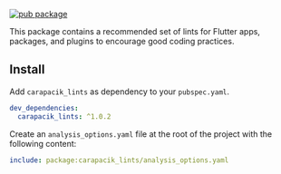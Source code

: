 [![pub package](https://img.shields.io/pub/v/carapacik_lints.svg)](https://pub.dev/packages/carapacik_lints)

This package contains a recommended set of lints for Flutter apps, packages, and plugins to encourage good coding practices.

## Install

Add `carapacik_lints` as dependency to your `pubspec.yaml`.
```yaml
dev_dependencies:
  carapacik_lints: ^1.0.2
```

Create an `analysis_options.yaml` file at the root of the project with the following content:

```yaml
include: package:carapacik_lints/analysis_options.yaml
```